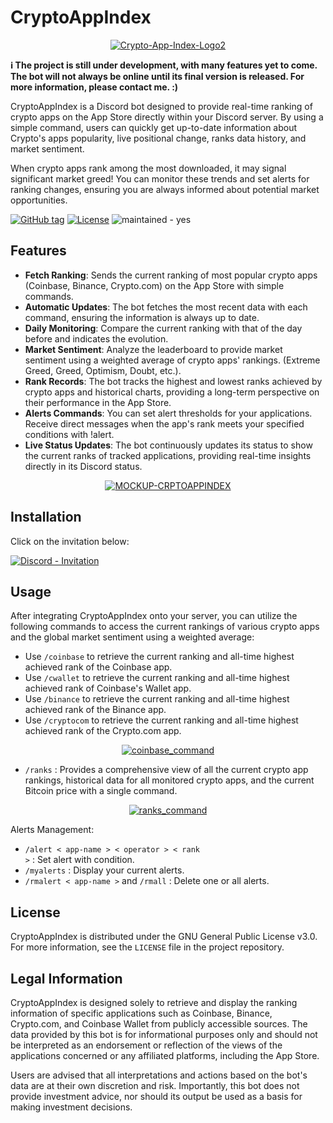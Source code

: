 # CryptoAppIndex

<p align="center">
<a href="https://imgbb.com/"><img src="https://i.ibb.co/4sLW3yM/Crypto-App-Index-Logo2.png" alt="Crypto-App-Index-Logo2" border="0"></a>
</p>

**ℹ The project is still under development, with many features yet to come. The bot will not always be online until its final version is released. For more information, please contact me. :)**

CryptoAppIndex is a Discord bot designed to provide real-time ranking of crypto apps on the App Store directly within your Discord server. 
By using a simple command, users can quickly get up-to-date information about Crypto's apps popularity, live positional change, ranks data history, and market sentiment.

When crypto apps rank among the most downloaded, it may signal significant market greed!
You can monitor these trends and set alerts for ranking changes, ensuring you are always informed about potential market opportunities.

<a href="https://github.com/SeedSnake/CryptoAppIndex/releases/"><img src="https://img.shields.io/github/tag/SeedSnake/CryptoAppIndex?include_prereleases=&sort=semver&color=blue" alt="GitHub tag"></a> <a href="#license"><img src="https://img.shields.io/badge/License-GNU-blue" alt="License"></a> <img src="https://img.shields.io/badge/maintained-yes-blue" alt="maintained - yes">


## Features

- **Fetch Ranking**: Sends the current ranking of most popular crypto apps (Coinbase, Binance, Crypto.com) on the App Store with simple commands.
- **Automatic Updates**: The bot fetches the most recent data with each command, ensuring the information is always up to date.
- **Daily Monitoring**: Compare the current ranking with that of the day before and indicates the evolution.
- **Market Sentiment**: Analyze the leaderboard to provide market sentiment using a weighted average of crypto apps' rankings. (Extreme Greed, Greed, Optimism, Doubt, etc.).
- **Rank Records**: The bot tracks the highest and lowest ranks achieved by crypto apps and historical charts, providing a long-term perspective on their performance in the App Store.
- **Alerts Commands**: You can set alert thresholds for your applications. Receive direct messages when the app's rank meets your specified conditions with !alert.
- **Live Status Updates**: The bot continuously updates its status to show the current ranks of tracked applications, providing real-time insights directly in its Discord status.

<p align="center">
<a href="https://ibb.co/0qRTQnp"><img src="https://i.ibb.co/gyLN6rb/MOCKUP-CRPTOAPPINDEX.png" alt="MOCKUP-CRPTOAPPINDEX" border="0"></a>
</p>

## Installation

Click on the invitation below:

<a href="https://discord.com/oauth2/authorize?client_id=1217919790593872015"><img src="https://img.shields.io/badge/Discord-Invitation-7289DA?style=for-the-badge&logo=discord&logoColor=white" alt="Discord - Invitation"></a>

## Usage

After integrating CryptoAppIndex onto your server, you can utilize the following commands to access the current rankings of various crypto apps and the global market sentiment using a weighted average:

- Use <code>/coinbase</code> to retrieve the current ranking and all-time highest achieved rank of the Coinbase app.
- Use <code>/cwallet</code> to retrieve the current ranking and all-time highest achieved rank of Coinbase's Wallet app.
- Use <code>/binance</code> to retrieve the current ranking and all-time highest achieved rank of the Binance app.
- Use <code>/cryptocom</code> to retrieve the current ranking and all-time highest achieved rank of the Crypto.com app.

<p align="center"><a href="https://imgbb.com/"><img src="https://i.ibb.co/Yty3qPN/c.png" alt="coinbase_command" border="0"></a></p>
  
- <code>/ranks</code> : Provides a comprehensive view of all the current crypto app rankings, historical data for all monitored crypto apps, and the current Bitcoin price with a single command.

<p align="center"><a href="https://imgbb.com/"><img src="https://i.ibb.co/6yK3XQZ/r.png" alt="ranks_command" border="0"></a></p>

Alerts Management: 

- <code>/alert < app-name > < operator > < rank ></code> : Set alert with condition.
- <code>/myalerts</code> : Display your current alerts.
- <code>/rmalert < app-name ></code> and <code>/rmall</code> : Delete one or all alerts.

## License

CryptoAppIndex is distributed under the GNU General Public License v3.0. For more information, see the `LICENSE` file in the project repository.

## Legal Information

CryptoAppIndex is designed solely to retrieve and display the ranking information of specific applications such as Coinbase, Binance, Crypto.com, and Coinbase Wallet from publicly accessible sources. The data provided by this bot is for informational purposes only and should not be interpreted as an endorsement or reflection of the views of the applications concerned or any affiliated platforms, including the App Store. 

Users are advised that all interpretations and actions based on the bot's data are at their own discretion and risk. Importantly, this bot does not provide investment advice, nor should its output be used as a basis for making investment decisions.
